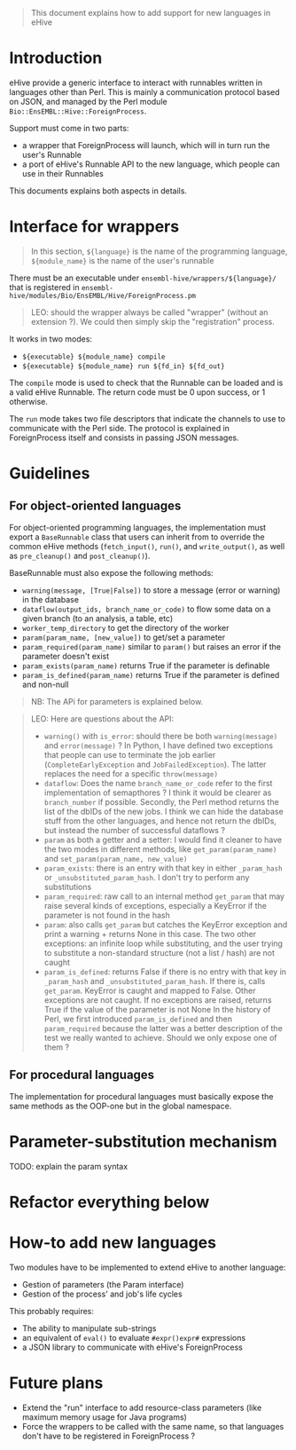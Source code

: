 
> This document explains how to add support for new languages in eHive

# Introduction

eHive provide a generic interface to interact with runnables written in
languages other than Perl. This is mainly a communication protocol based on
JSON, and managed by the Perl module ``Bio::EnsEMBL::Hive::ForeignProcess``.

Support must come in two parts:
* a wrapper that ForeignProcess will launch, which will in turn run the
  user's Runnable
* a port of eHive's Runnable API to the new language, which people can use
  in their Runnables

This documents explains both aspects in details.

# Interface for wrappers

> In this section, ``${language}`` is the name of the programming
> language, ``${module_name}`` is the name of the user's runnable

There must be an executable under ``ensembl-hive/wrappers/${language}/``
that is registered in ``ensembl-hive/modules/Bio/EnsEMBL/Hive/ForeignProcess.pm``

> LEO: should the wrapper always be called "wrapper" (without an extension
> ?). We could then simply skip the "registration" process.

It works in two modes:
* ``${executable} ${module_name} compile``
* ``${executable} ${module_name} run ${fd_in} ${fd_out}``

The ``compile`` mode is used to check that the Runnable can be loaded and is a
valid eHive Runnable. The return code must be 0 upon success, or 1 otherwise.

The ``run`` mode takes two file descriptors that indicate the channels to
use to communicate with the Perl side. The protocol is explained in
ForeignProcess itself and consists in passing JSON messages.

# Guidelines

## For object-oriented languages

For object-oriented programming languages, the implementation must export a
``BaseRunnable`` class that users can inherit from to override the common
eHive methods (``fetch_input()``, ``run()``, and ``write_output()``, as well as
``pre_cleanup()`` and ``post_cleanup()``).

BaseRunnable must also expose the following methods:
* ``warning(message, [True|False])``
  to store a message (error or warning) in the database
* ``dataflow(output_ids, branch_name_or_code)``
  to flow some data on a given branch (to an analysis, a table, etc)
* ``worker_temp_directory``
  to get the directory of the worker
* ``param(param_name, [new_value])``
  to get/set a parameter
* ``param_required(param_name)``
  similar to ``param()`` but raises an error if the parameter doesn't exist
* ``param_exists(param_name)``
  returns True if the parameter is definable
* ``param_is_defined(param_name)``
  returns True if the parameter is defined and non-null

>NB: The APi for parameters is explained below.

> LEO: Here are questions about the API:
> * ``warning()`` with ``is_error``: should there be both ``warning(message)``
>   and ``error(message)`` ? In Python, I have defined two exceptions that
>   people can use to terminate the job earlier (``CompleteEarlyException``
>   and ``JobFailedException``). The latter replaces the need for a specific
>   ``throw(message)``
> * ``dataflow``: Does the name ``branch_name_or_code`` refer to the first
>   implementation of semapthores ? I think it would be clearer as
>   ``branch_number`` if possible. Secondly, the Perl method returns the list
>   of the dbIDs of the new jobs. I think we can hide the database stuff from
>   the other languages, and hence not return the dbIDs, but instead the
>   number of successful dataflows ?
> * ``param`` as both a getter and a setter: I would find it cleaner to have
>   the two modes in different methods, like ``get_param(param_name)`` and
>   ``set_param(param_name, new_value)``
> * ``param_exists``: there is an entry with that key in either
>   ``_param_hash`` or ``_unsubstituted_param_hash``. I don't try to
>   perform any substitutions
> * ``param_required``: raw call to an internal method ``get_param`` that
>   may raise several kinds of exceptions, especially a KeyError if the
>   parameter is not found in the hash
> * ``param``: also calls ``get_param`` but catches the KeyError exception
>   and print a warning + returns None in this case. The two other exceptions:
>   an infinite loop while substituting, and the user trying to substitute
>   a non-standard structure (not a list / hash) are not caught
> * ``param_is_defined``: returns False if there is no entry with that key
>   in ``_param_hash`` and ``_unsubstituted_param_hash``. If there is,
>   calls ``get_param``. KeyError is caught and mapped to False. Other
>   exceptions are not caught. If no exceptions are raised, returns True if
>   the value of the parameter is not None
>   In the history of Perl, we first introduced ``param_is_defined`` and
>   then ``param_required`` because the latter was a better description of
>   the test we really wanted to achieve. Should we only expose one of them ?


## For procedural languages

The implementation for procedural languages must basically expose the same
methods as the OOP-one but in the global namespace.

# Parameter-substitution mechanism

TODO: explain the param syntax


# Refactor everything below

# How-to add new languages

Two modules have to be implemented to extend eHive to another language:
* Gestion of parameters (the Param interface)
* Gestion of the process' and job's life cycles

This probably requires:
* The ability to manipulate sub-strings
* an equivalent of ``eval()`` to evaluate ``#expr()expr#`` expressions
* a JSON library to communicate with eHive's ForeignProcess


# Future plans

* Extend the "run" interface to add resource-class parameters (like
  maximum memory usage for Java programs)
* Force the wrappers to be called with the same name, so that languages
  don't have to be registered in ForeignProcess ?


